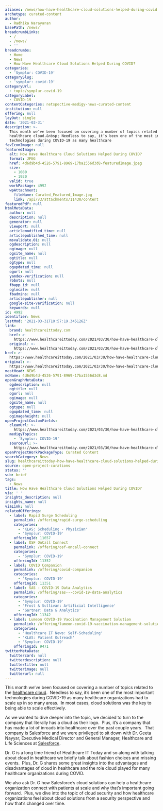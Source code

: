 ```yaml
---
aliases: /news/how-have-healthcare-cloud-solutions-helped-during-covid
archetype: curated-content
author:
  - Radhika Narayanan
basePath: /news/
breadcrumbLinks:
  - /
  - /news/
  - ''
breadcrumbs:
  - Home
  - News
  - How Have Healthcare Cloud Solutions Helped During COVID?
categories:
  - 'Symplur: COVID-19'
categorySlug:
  - 'symplur: covid-19'
categoryUrl:
  - topic/symplur-covid-19
categoryLabel:
  - COVID-19
contentCategories: netspective-medigy-news-curated-content
institution: null
offering: null
layOut: single
date: '2021-03-31'
description: >-
  This month we’ve been focused on covering a number of topics related to the
  healthcare cloud.&nbsp; Needless to say, it’s been one of the most important
  technologies during COVID-19 as many healthcare
favIconImage: null
featuredImage:
  alt: How Have Healthcare Cloud Solutions Helped During COVID?
  format: JPEG
  href: 4d6d9b4d-4526-5791-8969-17ba1556d3d8-featuredImage.jpeg
  size:
    - 1080
    - 1920
  valid: true
  workPackage: 4992
  wpAttachment:
    fileName: Curated_Featured_Image.jpg
    link: /api/v3/attachments/11430/content
featuredPdf: null
htmlMetaData:
  author: null
  description: null
  generator: null
  viewport: null
  articlemodified_time: null
  articlepublished_time: null
  msvalidate.01: null
  ogdescription: null
  ogimage: null
  ogsite_name: null
  ogtitle: null
  ogtype: null
  ogupdated_time: null
  ogurl: null
  yandex-verification: null
  robots: null
  fbapp_id: null
  oglocale: null
  fbadmins: null
  articlepublisher: null
  google-site-verification: null
  keywords: null
id: 4992
identifier: News
lastMod: '2021-03-31T10:57:19.345126Z'
link:
  brand: healthcareittoday.com
  href: >-
    https://www.healthcareittoday.com/2021/03/30/how-have-healthcare-cloud-solutions-helped-during-covid/
  original: >-
    https://www.healthcareittoday.com/2021/03/30/how-have-healthcare-cloud-solutions-helped-during-covid/
href: >-
  https://www.healthcareittoday.com/2021/03/30/how-have-healthcare-cloud-solutions-helped-during-covid/
original: >-
  https://www.healthcareittoday.com/2021/03/30/how-have-healthcare-cloud-solutions-helped-during-covid/
mastHead: NEWS
mdName: 4d6d9b4d-4526-5791-8969-17ba1556d3d8.md
openGraphMetaData:
  ogdescription: null
  ogtitle: null
  ogurl: null
  ogimage: null
  ogsite_name: null
  ogtype: null
  ogupdated_time: null
  ogimageheight: null
openProjectCustomFields:
  cleanUrl: >-
    https://www.healthcareittoday.com/2021/03/30/how-have-healthcare-cloud-solutions-helped-during-covid/
  medigyTopics:
    - 'Symplur: COVID-19'
  sourceUrl: >-
    https://www.healthcareittoday.com/2021/03/30/how-have-healthcare-cloud-solutions-helped-during-covid/
openProjectWorkPackageType: Curated Content
searchCategory: News
slug: healthcareittoday-how-have-healthcare-cloud-solutions-helped-during-covid
source: open-project-curations
status: ''
sub: brief
tags:
  - News
title: How Have Healthcare Cloud Solutions Helped During COVID?
via: ' '
insights_description: null
insights_name: null
viaLink: null
relatedOfferings:
  - label: Rapid Surge Scheduling
    permalink: /offering/rapid-surge-scheduling
    categories:
      - 'KLAS: Scheduling - Physician'
      - 'Symplur: COVID-19'
    offeringId: 11657
  - label: OSF OnCall Connect
    permalink: /offering/osf-oncall-connect
    categories:
      - 'Symplur: COVID-19'
    offeringId: 11352
  - label: COVID Companion
    permalink: /offering/covid-companion
    categories:
      - 'Symplur: COVID-19'
    offeringId: 11351
  - label: SAS - COVID-19 Data Analytics
    permalink: /offering/sas---covid-19-data-analytics
    categories:
      - 'Symplur: COVID-19'
      - 'Frost & Sullivan: Artificial Intelligence'
      - 'Gartner: Data & Analytics'
    offeringId: 11342
  - label: Lumeon COVID-19 Vaccination Management Solution
    permalink: /offering/lumeon-covid-19-vaccination-management-solution
    categories:
      - 'Healthcare IT News: Self-Scheduling'
      - 'KLAS: Patient Outreach'
      - 'Symplur: COVID-19'
    offeringId: 9471
twitterMetaData:
  twittercard: null
  twitterdescription: null
  twittertitle: null
  twitterimage: null
  twitterurl: null
---
```

<p>This month we’ve been focused on covering a number of topics related to the <a href="https://www.healthcareittoday.com/tag/healthcare-cloud/">healthcare cloud</a>.&nbsp; Needless to say, it’s been one of the most important technologies during COVID-19 as many healthcare organizations had to scale up in so many areas.&nbsp; In most cases, cloud solutions was the key to being able to scale effectively.</p><p>As we wanted to dive deeper into the topic, we decided to turn to the company that literally has a cloud as their logo.&nbsp; Plus, it’s a company that has made a lot of inroads into healthcare over the past couple years.&nbsp; That company is Salesforce and we were privileged to sit down with Dr. Geeta Nayyar, Executive Medical Director and General Manager, Healthcare and Life Sciences at <a href="https://www.salesforce.com/solutions/industries/healthcare/overview/">Salesforce</a>.</p><p>Dr. G is a long time friend of Healthcare IT Today and so along with talking about cloud in healthcare we briefly talk about fashion choices and missing events.&nbsp; Plus, Dr. G shares some great insights into the advantages and disadvantages of cloud in healthcare and the role cloud played for many healthcare organizations during COVID.</p><p>We also ask Dr. G how Salesforce’s cloud solutions can help a healthcare organization connect with patients at scale and why that’s important going forward.&nbsp; Plus, we dive into the topic of cloud security and how healthcare organizations feel about cloud solutions from a security perspective and how that’s changed over time.</p>
